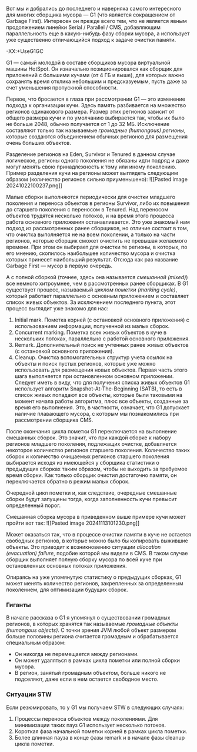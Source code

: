 Вот мы и добрались до последнего и наверняка самого интересного для многих сборщика мусора — G1 (что является сокращением от Garbage First). Интересен он прежде всего тем, что не является явным продолжением линейки Serial / Parallel / CMS, добавляющим параллельность еще в какую-нибудь фазу сборки мусора, а использует уже существенно отличающийся подход к задаче очистки памяти.

-XX:+UseG1GC

G1 — самый молодой в составе сборщиков мусора виртуальной машины HotSpot. Он изначально позиционировался как сборщик для приложений с большими кучами (от 4 ГБ и выше), для которых важно сохранять время отклика небольшим и предсказуемым, пусть даже за счет уменьшения пропускной способности.

Первое, что бросается в глаза при рассмотрении G1 — это изменение подхода к организации кучи. Здесь память разбивается на множество регионов одинакового размера. Размер этих регионов зависит от общего размера кучи и по умолчанию выбирается так, чтобы их было не больше 2048, обычно получается от 1 до 32 МБ. Исключение составляют только так называемые _громадные (humongous) регионы_, которые создаются объединением обычных регионов для размещения очень больших объектов.

Разделение регионов на Eden, Survivor и Tenured в данном случае логическое, регионы одного поколения не обязаны идти подряд и даже могут менять свою принадлежность к тому или иному поколению. Пример разделения кучи на регионы может выглядеть следующим образом (количество регионов сильно приуменьшено):
![[Pasted image 20241022100237.png]]

Малые сборки выполняются периодически для очистки младшего поколения и переноса объектов в регионы Survivor, либо их повышения до старшего поколения с переносом в Tenured. Над переносом объектов трудятся несколько потоков, и на время этого процесса работа основного приложения останавливается. Это уже знакомый нам подход из рассмотренных ранее сборщиков, но отличие состоит в том, что очистка выполняется не на всем поколении, а только на части регионов, которые сборщик сможет очистить не превышая желаемого времени. При этом он выбирает для очистки те регионы, в которых, по его мнению, скопилось наибольшее количество мусора и очистка которых принесет наибольший результат. Отсюда как раз название Garbage First — мусор в первую очередь.

А с полной сборкой (точнее, здесь она называется _смешанной (mixed)_) все немного хитроумнее, чем в рассмотренных ранее сборщиках. В G1 существует процесс, называемый _циклом пометки (marking cycle)_, который работает параллельно с основным приложением и составляет список живых объектов. За исключением последнего пункта, этот процесс выглядит уже знакомо для нас:  

1. Initial mark. Пометка корней (с остановкой основного приложения) с использованием информации, полученной из малых сборок.
2. Concurrent marking. Пометка всех живых объектов в куче в нескольких потоках, параллельно с работой основного приложения.
3. Remark. Дополнительный поиск не учтенных ранее живых объектов (с остановкой основного приложения).
4. Cleanup. Очистка вспомогательных структур учета ссылок на объекты и поиск пустых регионов, которые уже можно использовать для размещения новых объектов. Первая часть этого шага выполняется при остановленном основном приложении.
Следует иметь в виду, что для получения списка живых объектов G1 использует алгоритм Snapshot-At-The-Beginning (SATB), то есть в список живых попадают все объекты, которые были таковыми на момент начала работы алгоритма, плюс все объекты, созданные за время его выполнения. Это, в частности, означает, что G1 допускает наличие плавающего мусора, с которым мы познакомились при рассмотрении сборщика CMS.

После окончания цикла пометки G1 переключается на выполнение смешанных сборок. Это значит, что при каждой сборке к набору регионов младшего поколения, подлежащих очистке, добавляется некоторое количество регионов старшего поколения. Количество таких сборок и количество очищаемых регионов старшего поколения выбирается исходя из имеющейся у сборщика статистики о предыдущих сборках таким образом, чтобы не выходить за требуемое время сборки. Как только сборщик очистил достаточно памяти, он переключается обратно в режим малых сборок.

Очередной цикл пометки и, как следствие, очередные смешанные сборки будут запущены тогда, когда заполненность кучи превысит определенный порог.

Смешанная сборка мусора в приведенном выше примере кучи может пройти вот так:
![[Pasted image 20241113101230.png]]

Может оказаться так, что в процессе очистки памяти в куче не остается свободных регионов, в которые можно было бы копировать выжившие объекты. Это приводит к возникновению ситуации _allocation (evacuation) failure_, подобие которой мы видели в CMS. В таком случае сборщик выполняет полную сборку мусора по всей куче при остановленных основных потоках приложения.  
  
Опираясь на уже упомянутую статистику о предыдущих сборках, G1 может менять количество регионов, закрепленных за определенным поколением, для оптимизации будущих сборок.  
  

### Гиганты

  
В начале рассказа о G1 я упомянул о существовании громадных регионов, в которых хранятся так называемые _громадные объекты (humongous objects)_. С точки зрения JVM любой объект размером больше половины региона считается громадным и обрабатывается специальным образом:  

- Он никогда не перемещается между регионами.
- Он может удаляться в рамках цикла пометки или полной сборки мусора.
- В регион, занятый громадным объектом, больше никого не подселяют, даже если в нем остается свободное место.

### Ситуации STW
Если резюмировать, то у G1 мы получаем STW в следующих случаях:  
1. Процессы переноса объектов между поколениями. Для минимизации таких пауз G1 использует несколько потоков.
2. Короткая фаза начальной пометки корней в рамках цикла пометки.
3. Более длинная пауза в конце фазы remark и в начале фазы cleanup цикла пометки.